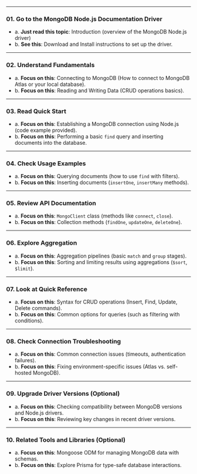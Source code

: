 
---

### 01. Go to the MongoDB Node.js Documentation Driver
   - a. **Just read this topic**: Introduction (overview of the MongoDB Node.js driver)
   - b. **See this**: Download and Install instructions to set up the driver.

---

### 02. Understand Fundamentals
   - a. **Focus on this**: Connecting to MongoDB (How to connect to MongoDB Atlas or your local database).
   - b. **Focus on this**: Reading and Writing Data (CRUD operations basics).

---

### 03. Read Quick Start
   - a. **Focus on this**: Establishing a MongoDB connection using Node.js (code example provided).
   - b. **Focus on this**: Performing a basic `find` query and inserting documents into the database.

---

### 04. Check Usage Examples
   - a. **Focus on this**: Querying documents (how to use `find` with filters).
   - b. **Focus on this**: Inserting documents (`insertOne`, `insertMany` methods).

---

### 05. Review API Documentation
   - a. **Focus on this**: `MongoClient` class (methods like `connect`, `close`).
   - b. **Focus on this**: Collection methods (`findOne`, `updateOne`, `deleteOne`).

---

### 06. Explore Aggregation
   - a. **Focus on this**: Aggregation pipelines (basic `match` and `group` stages).
   - b. **Focus on this**: Sorting and limiting results using aggregations (`$sort`, `$limit`).

---

### 07. Look at Quick Reference
   - a. **Focus on this**: Syntax for CRUD operations (Insert, Find, Update, Delete commands).
   - b. **Focus on this**: Common options for queries (such as filtering with conditions).

---

### 08. Check Connection Troubleshooting
   - a. **Focus on this**: Common connection issues (timeouts, authentication failures).
   - b. **Focus on this**: Fixing environment-specific issues (Atlas vs. self-hosted MongoDB).

---

### 09. Upgrade Driver Versions (Optional)
   - a. **Focus on this**: Checking compatibility between MongoDB versions and Node.js drivers.
   - b. **Focus on this**: Reviewing key changes in recent driver versions.

---

### 10. Related Tools and Libraries (Optional)
   - a. **Focus on this**: Mongoose ODM for managing MongoDB data with schemas.
   - b. **Focus on this**: Explore Prisma for type-safe database interactions.
